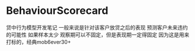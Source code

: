# BehaviourScorecard
贷中行为模型开发笔记
一般来说是针对该客户放贷之后的表现 预测客户未来违约的可能性
如果样本太少 观察期可以不固定，但是表现期一定得固定 因为这是用来打标的，经典mob6ever30+ 

